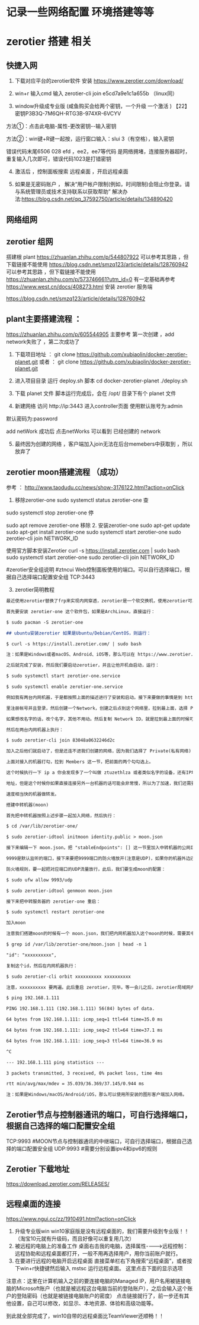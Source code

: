 # 记录一些网络配置  环境搭建等等 

# zerotier 搭建 相关 


## 快捷入网 
1. 下载对应平台的zerotier软件  安装
https://www.zerotier.com/download/   

2. win+r 输入cmd  输入 zerotier-cli join e5cd7a9e1c1a655b （linux同）

3. window升级成专业版 (咸鱼购买会给两个密钥，一个升级  一个激活 )
【22】密钥P3B3Q-7M6QH-RTG3B-974XR-6VCYV

方法①：点击此电脑-属性-更改密钥--输入密钥 

方法②：win键+R键一起按，运行窗口输入：slui 3（有空格），输入密钥 

错误代码末尾6506  028  efd ，ee2，ee7等代码 是网络拥堵，连接服务器超时，重复输入几次即可，错误代码1023是打错密钥

4. 激活后 ，控制面板搜索 远程桌面 ，开启远程桌面

5. 如果是无密码账户 ， 解决“用户帐户限制(例如，时间限制)会阻止你登录。请与系统管理员或技术支持联系以获取帮助”   解决办法:https://blog.csdn.net/qq_37592750/article/details/134890420
   



## 网络组网 


## zerotier 组网 
搭建根 plant
https://zhuanlan.zhihu.com/p/544807922     可以参考其思路 ，但下载链接不能使用
https://blog.csdn.net/smzq123/article/details/128760942  可以参考其思路 ，但下载链接不能使用
https://zhuanlan.zhihu.com/p/573746661?utm_id=0    有一定基础再参考 
https://www.west.cn/docs/408273.html    安装 zerotier 服务端



https://blog.csdn.net/smzq123/article/details/128760942  


## plant主要搭建流程 ：
https://zhuanlan.zhihu.com/p/605544905      主要参考
第一次创建 ，add network失败了 ，第二次成功了 

1. 下载项目地址 ： 
git clone https://github.com/xubiaolin/docker-zerotier-planet.git 
或者 ：
git clone https://github.com/xubiaolin/docker-zerotier-planet.git

2. 进入项目目录    运行 deploy.sh 脚本
cd docker-zerotier-planet     ./deploy.sh 

3. 下载 planet 文件
脚本运行完成后，会在 /opt/ 目录下有个 planet 文件

4. 新建网络 
 访问 http://ip:3443 进入controller页面
 使用默认账号为:admin

默认密码为:password

add netWork 成功后   点击netWorks  可以看到 已经创建的 network

5. 最终因为创建的网络 ，客户端加入join无法在后台memebers中获取到  ，所以放弃了

## zerotier moon搭建流程 （成功）

参考 ： http://www.taodudu.cc/news/show-3176122.html?action=onClick

1. 移除zerotier-one
sudo systemctl status zerotier-one 查

 sudo systemctl stop zerotier-one 停

   sudo apt remove zerotier-one  移除
2. 安装zerotier-one
sudo apt-get update
sudo apt-get install zerotier-one
sudo systemctl start zerotier-one
sudo zerotier-cli join NETWORK_ID

使用官方脚本安装Zerotier
curl -s https://install.zerotier.com | sudo bash
sudo systemctl start zerotier-one
sudo zerotier-cli join NETWORK_ID

#zerotier安全组说明
#ztncui Web控制面板使用的端口。可以自行选择端口，根据自己选择端口配置安全组
TCP:3443


3. zerotier简明教程
``` md
最近使用zerotier替换了frp来实现内网穿透，zerotier是一个软交换机，使用zerotier可以让多台内网机器组成一个局域网。

首先要安装 zerotier-one 这个软件包，如果是ArchLinux，直接运行：

$ sudo pacman -S zerotier-one

## ubuntu安装zerotier 如果是Ubuntu/Debian/CentOS，则运行：

$ curl -s https://install.zerotier.com/ | sudo bash

注：如果是Windows或者macOS、Android、iOS等，那么可以在 https://www.zerotier.com/download/ 下载zerotier

之后就完成了安装，然后我们要启动zerotier，并且让他开机自启动，运行：

$ sudo systemctl start zerotier-one.service

$ sudo systemctl enable zerotier-one.service

例如我有两台内网机器，于是都按照上面的描述进行了安装和启动。接下来要做的事情是到 https://my.zerotier.com/

里注册帐号并且登录，然后创建一个Network，创建之后点到这个网络里，拉到最上面，选择 Private(私有网络) ，这样别人加入的时候就需要认证，

如果想改名字的话，改个名字，其他不用动。然后复制 Network ID，就是拉到最上面的时候可以看到的一个类似 83048a0632246d2c 的字符串。

然后在两台内网机器上执行：

$ sudo zerotier-cli join 83048a0632246d2c

加入之后他们就启动了，但是还连不进我们创建的网络，因为我们选择了 Private(私有网络) ，我们还需要到 https://my.zerotier.com/

上面对接入的机器打勾，拉到 Members 这一节，把前面的两个勾勾选上。

这个时候执行一下 ip a 你会发现多了一个叫做 ztuzethlza 或者类似名字的设备，还有IP地址，这就是zerotier组建的局域网的IP

地址，但是这个时候你如果直接连接另外一台机器的话可能会非常慢，所以为了加速，我们还需要一台在国内的，或者是在国外但是访问

速度相当快的机器做转发。

搭建中转机器(moon)

首先把中转机器按照上述步骤一起加入网络，然后执行：

$ cd /var/lib/zerotier-one/

$ sudo zerotier-idtool initmoon identity.public > moon.json

接下来编辑一下 moon.json，把 "stableEndpoints": [] 这一节里加入中转机器的公网IP，例如 "stableEndpoints": ["1.2.3.4/9993"]，其中

9999是默认监听的端口，接下来要把9999端口的防火墙放开(注意是UDP)，如果你的机器外边还有防火墙的话，也要一起放开，例如阿里云的机器就有

防火墙规则，要一起把对应端口的UDP流量放行，此后，我们要生成moon的配置：

$ sudo ufw allow 9993/udp

$ sudo zerotier-idtool genmoon moon.json

接下来把中转服务器的 zerotier-one 重启：

$ sudo systemctl restart zerotier-one

加入moon

注意我们搭建moon的时候有一个 moon.json，我们把内网机器加入这个moon的时候，需要其中的一个id：

$ grep id /var/lib/zerotier-one/moon.json | head -n 1

"id": "xxxxxxxxxx",

复制这个id，然后在内网机器执行：

$ sudo zerotier-cli orbit xxxxxxxxxx xxxxxxxxxx

注意，xxxxxxxxxx 要两遍。此后重启 zerotier，完毕。等一会儿之后，zerotier局域网内的机器就可以互相访问了，延时非常低：

$ ping 192.168.1.111

PING 192.168.1.111 (192.168.1.111) 56(84) bytes of data.

64 bytes from 192.168.1.111: icmp_seq=1 ttl=64 time=35.0 ms

64 bytes from 192.168.1.111: icmp_seq=2 ttl=64 time=37.1 ms

64 bytes from 192.168.1.111: icmp_seq=3 ttl=64 time=36.9 ms

^C

--- 192.168.1.111 ping statistics ---

3 packets transmitted, 3 received, 0% packet loss, time 4ms

rtt min/avg/max/mdev = 35.039/36.369/37.145/0.944 ms

注：如果是Windows/macOS/Android/iOS，那么可以使用所安装的图形客户端加入网络。
```


## Zerotier节点与控制器通讯的端口，可自行选择端口，根据自己选择的端口配置安全组
TCP:9993
#MOON节点与控制器通讯的中继端口，可自行选择端口，根据自己选择的端口配置安全组
UDP:9993
#需要分别设置ipv4和ipv6的规则


## Zerotier 下载地址    
https://download.zerotier.com/RELEASES/



## 远程桌面的连接 

https://www.ngui.cc/zz/1910491.html?action=onClick

1. 升级专业版win 
win10家庭版是没有远程桌面的，我们需要升级到专业版！！（淘宝10元就有升级码，而且好像可以重复用几次）
2. 被远程的电脑上的准备工作
  桌面右击我的电脑，选择属性---->远程控制：远程协助和远程桌面都打开，一般不用再选择用户，用你当前账户就行。
3. 在要进行远程的电脑开启远程桌面
直接菜单栏右下角搜索“远程桌面”，或者按下win+r快捷键然后输入 mstsc 运行远程桌面。
这里点击下面的显示选项

注意点：这里在计算机输入之前的要连接电脑的Managed IP，用户名用被链接电脑的Microsoft账户（也就是被远程这台电脑当前的登陆账户），之后会输入这个账户的登陆密码（也就是被链接电脑账户的密度）
点击链接就行了，前一步还有其他设置，自己可以修改，如显示、本地资源、体验和高级功能等。

到此就全部完成了，win10自带的远程桌面比TeamViewer还顺畅！！


